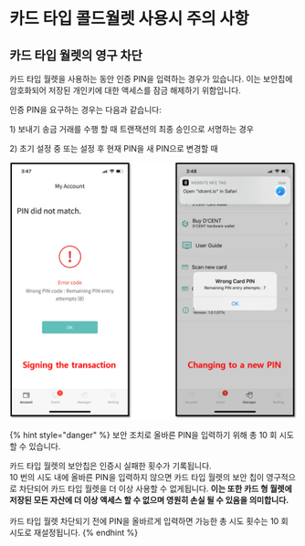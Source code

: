# 카드 타입 콜드월렛 사용시 주의 사항

## 카드 타입 월렛의 영구 차단

카드 타입 월렛을 사용하는 동안 인증 PIN을 입력하는 경우가 있습니다. 이는 보안칩에 암호화되어 저장된 개인키에 대한 액세스를 잠금 해제하기 위함입니다.&#x20;

인증 PIN을 요구하는 경우는 다음과 같습니다:

1\) 보내기 송금 거래를 수행 할 때 트랜잭션의 최종 승인으로 서명하는 경우

2\) 초기 설정 중 또는 설정 후 현재 PIN을 새 PIN으로 변경할 때

![](../.gitbook/assets/pin-block.png)

{% hint style="danger" %}
보안 조치로 올바른 PIN을 입력하기 위해 총 10 회 시도 할 수 있습니다.&#x20;

카드 타입 월렛의 보안칩은 인증시 실패한 횟수가 기록됩니다. \
10 번의 시도 내에 올바른 PIN을 입력하지 않으면 카드 타입 월렛의 보안 칩이 영구적으로 차단되어 카드 타입 월렛을 더 이상 사용할 수 없게됩니다. **이는 또한 카드 형 월렛에 저장된 모든 자산에 더 이상 액세스 할 수 없으며 영원히 손실 될 수 있음을 의미합니다.** \
\
카드 타입 월렛 차단되기 전에 PIN을 올바르게 입력하면 가능한 총 시도 횟수는 10 회 시도로 재설정됩니다.
{% endhint %}
